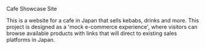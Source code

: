 Cafe Showcase Site

This is a website for a cafe in Japan that sells kebabs, drinks and more.
This project is designed as a 'mock e-commerce experience', where visitors can browse available products with links that will direct to existing sales platforms in Japan.